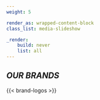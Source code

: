 ```yaml
---
weight: 5

render_as: wrapped-content-block
class_list: media-slideshow

_render:
    build: never
    list: all
---
```


## <span><i id="our-brands">OUR BRANDS</i>

{{< brand-logos >}}
